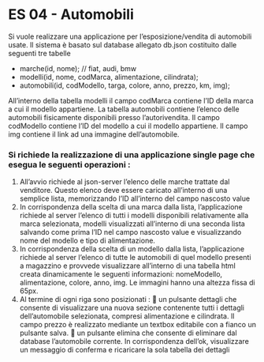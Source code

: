 # ES 04 - Automobili

Si vuole realizzare una applicazione per l’esposizione/vendita di automobili usate. Il sistema è basato sul database allegato db.json costituito dalle seguenti tre tabelle

- marche(id, nome); // fiat, audi, bmw
- modelli(id, nome, codMarca, alimentazione, cilindrata); 
- automobili(id, codModello, targa, colore, anno, prezzo, km, img);

All’interno della tabella modelli il campo codMarca contiene l’ID della marca a cui il modello appartiene.
La tabella automobili contiene l’elenco delle automobili fisicamente disponibili presso l’autorivendita.
Il campo codModello contiene l’ID del modello a cui il modello appartiene.
Il campo img contiene il link ad una immagine dell’automobile.

### Si richiede la realizzazione di una applicazione single page che esegua le seguenti operazioni :
1. All’avvio richiede al json-server l’elenco delle marche trattate dal venditore. Questo elenco deve essere caricato all’interno di una semplice lista, memorizzando l’ID all’interno del campo nascosto value
2. In corrispondenza della scelta di una marca dalla lista, l’applicazione richiede al server l’elenco di tutti i modelli disponibili relativamente alla marca selezionata, modelli visualizzati all’interno di una seconda lista salvando come prima l’ID nel campo nascosto value e visualizzando nome del modello e tipo di alimentazione.
3. In corrispondenza della scelta di un modello dalla lista, l’applicazione richiede al server l’elenco di tutte le automobili di quel modello presenti a magazzino e provvede visualizzare all’interno di una tabella html creata dinamicamente le seguenti informazioni: nomeModello, alimentazione, colore, anno, img. Le immagini hanno una altezza fissa di 65px.
4. Al termine di ogni riga sono posizionati :
 un pulsante dettagli che consente di visualizzare una nuova sezione contenente tutti i dettagli dell’automobile selezionata, compresi alimentazione e cilindrata. Il campo prezzo è realizzato mediante un textbox editabile con a fianco un pulsante salva.
 un pulsante elimina che consente di eliminare dal database l’automobile corrente. In corrispondenza dell’ok, visualizzare un messaggio di conferma e ricaricare la sola tabella dei dettagli
